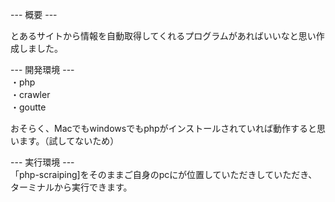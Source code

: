 

--- 概要 ---

とあるサイトから情報を自動取得してくれるプログラムがあればいいなと思い作成しました。

--- 開発環境 ---<br>
・php<br>
・crawler<br>
・goutte</br>

おそらく、Macでもwindowsでもphpがインストールされていれば動作すると思います。（試してないため）

--- 実行環境 ---</br>
「php-scraiping]をそのままご自身のpcにが位置していただきしていただき、ターミナルから実行できます。
